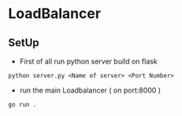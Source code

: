 # LoadBalancer
## SetUp
- First of all run python server build on flask
``` 
python server.py <Name of server> <Port Number>
```
- run the main Loadbalancer ( on port:8000 )
```
go run .
```
